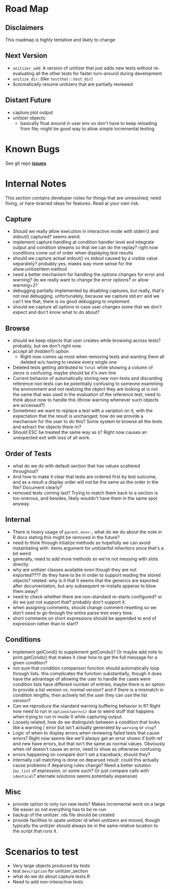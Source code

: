 # Road Map

## Disclaimers

This roadmap is highly tentative and likely to change

## Next Version

* `unitizer_add`: A version of unitizer that just adds new tests without 
  re-evaluating all the other tests for faster turn-around during development
* `unitize_dir`: (like `testthat::test_dir`)
* Automatically resume unitizers that are partially reviewed

## Distant Future

* capture plot output
* unitizer objects:
  * basically float around in user env so don't have to keep reloading from
    file; might be good way to allow simple incremental testing

# Known Bugs

See git repo **[issues](https://github.com/brodieG/unitizer/issues)**.

# Internal Notes

This section contains developer notes for things that are unresolved, need
fixing, or hare-brained ideas for features.  Read at your own risk.

## Capture

* Should we really allow execution in interactive mode with stderr() and 
  stdout() captured?  seems weird.
* implement capture handling at condition handler level and integrate output 
  and condition streams so that we can do the replay? right now conditions come
  out of order when displaying test results
* should we capture actual stdout() vs stdout caused by a visible
  value separately?  probably yes, makes way more sense for the
  show.unitizeritem method 
* need a better mechanism for handling the options changes for error and 
  warning?  do we really want to change the error options? or allow warning=2? 
* debugging partially implemented by disabling captures, but really,
  that's not real debugging.  unfortunately, because we capture std.err
  and we can't tee that, there is no good debugging to implement.
* should we capture all options in case user changes some that we don't expect
  and don't know what to do about?

## Browse

* should we keep objects that user creates while browsing across tests?  
  probably, but we don't right now.
* accept all (hidden?) option
  * Right now comes up most when removing tests and wanting them all deleted
    w/o having to review every single one
* Deleted tests getting attributed to `Total` while showing a column of zeros is
  confusing; maybe should be it's own line
* Current behavior of automatically storing new non-tests and discarding 
  reference non tests can be potentially confusing to someone examining the
  environment and not realizing the object they are looking at is not the same
  that was used in the evaluation of the reference test; need to think about
  now to handle this (throw warning whenever such objects are accessed?)
* Sometimes we want to replace a test with a variation on it, with the expectation
  that the result is unchanged; how do we provide a mechanism for the user to
  do this?  Some system to browse all the tests and extract the objects there-in?
* Should ESC be treated the same way as `Q`?  Right now causes an unexpected exit
  with loss of all work.

## Order of Tests

* what do we do with default section that has values scattered throughout?
* And how to make it clear that tests are ordered first by test outcome, and as
  a result a display order will not be the same as the order in the file?
  Document clearly?
* removed tests coming last?  Trying to match them back to a section is too
  onerous, and besides, likely wouldn't have them in the same spot anyway.

## Internal

* There is heavy usage of `parent.env<-`, what do we do about the note in R docs
  stating this might be removed in the future?
* need to think through intialize methods so hopefully we can avoid instantiating
  with .items argument for unitizerlist inheritors since that's a bit weird 
* generally, need to add more methods so we're not messing with slots
  directly
* why are unitizer classes available even though they are not exported????
  do they have to be in order to support reading the stored objects?
  related: why is it that it seems that the generics are exported
  after documentation, but any subsequent re-installs apperas to blow them
  away?
* need to check whether there are non-standard re-starts configured?
  or do we just not support that? probably don't support it.
* when assigning comments, should change comment resetting so we don't
  need to go through the entire parse tree every time.
* short comments on short expressions should be appended to end of
  expression rather than to start?

## Conditions

* Implement getCond() to supplement getConds()?  Or maybe add note to 
  print.getConds() that makes it clear how to get the full message for a given
  condition?
* not sure that condition comparison function should automatically loop
  through lists. this complicates the function substantially, though it
  does have the advantage of allowing the user to handle the cases were
  condition lists have different number of entries; maybe there is an option
  to provide a list version vs. normal version? and if there is a mismatch
  in condition lengths, then actively tell the user they can use the
  list version?
* Can we reproduce the standard warning buffering behavior in R?  Right now 
  need to run in `options(warn=1)` due to weird stuff that happens when trying
  to run in mode 0 while capturing output.
* Loosely related, how do we distinguish between a condition that looks like a
  warning / error but isn't actually generated by `warning` or `stop`?
* Logic of when to display errors when reviewing failed tests that cause errors?
  Right now seems like we'll always get an error shown if both ref and new have
  errors, but that isn't the same as normal values.  Obviously when ref doesn't
  cause an error, need to show as otherwise confusing.
* errors happening on compare don't set a traceback; should they?
* internally call matching is done on deparsed result: could this actually cause
  problems if deparsing rules change?  Need a better solution (`as.list` of
  expression, or some such? Or just compare calls with `identical`? alternate
  solutions seems potentially expensive)

## Misc

* provide option to only run new tests?  Makes incremental work on a large
  file easier so not everything has to be re-run
* backup of the unitizer .rds file should be created
* provide facilities to upate unitizer id when unitizers are moved, though
  typically the unitizer should always be in the same relative location
  to the script that runs it.

# Scenarios to test

* Very large objects produced by tests
* test `description` for unitizer_section
* what do we do about capture.tests.R
* Need to add non-interactive tests
